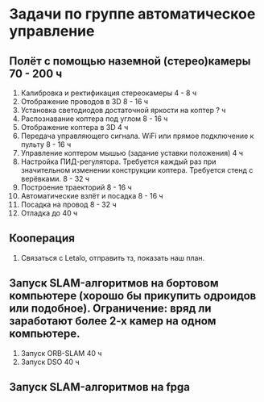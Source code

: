 # Задачи по группе автоматическое управление

## Полёт с помощью наземной (стерео)камеры 70 - 200 ч
1. Калибровка и ректификация стереокамеры 4 - 8 ч
2. Отображение проводов в 3D 8 - 16 ч
3. Установка светодиодов достаточной яркости на коптер ? ч
4. Распознавание коптера под углом 8 - 16 ч
5. Отображение коптера в 3D 4 ч
6. Передача управляющего сигнала. WiFi или прямое подключение к пульту 8 - 16 ч
7. Управление коптером мышью (задание уставки положения) 4 ч
8. Настройка ПИД-регулятора. Требуется каждый раз при значительном изменении конструкции коптера. Требуется стенд с верёвками. 8 - 32 ч
9. Построение траекторий 8 - 16 ч
10. Автоматические взлёт и посадка 8 - 16 ч
11. Посадка на провод 8 - 32 ч
12. Отладка до 40 ч

## Кооперация
1. Связаться с Letalo, отправить тз, показать наш план.

## Запуск SLAM-алгоритмов на бортовом компьютере (хорошо бы прикупить одроидов или подобное). Ограничение: вряд ли заработают более 2-х камер на одном компьютере.
1. Запуск ORB-SLAM 40 ч
2. Запуск DSO 40 ч

## Запуск SLAM-алгоритмов на fpga
